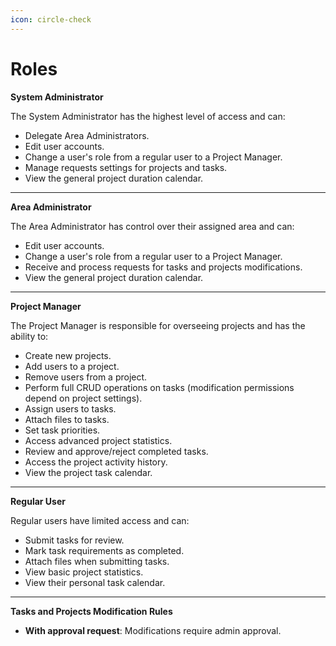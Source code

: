 ```yaml
---
icon: circle-check
---
```


# Roles

**System Administrator**

The System Administrator has the highest level of access and can:

* Delegate Area Administrators.
* Edit user accounts.
* Change a user's role from a regular user to a Project Manager.
* Manage requests settings for projects and tasks.
* View the general project duration calendar.

***

**Area Administrator**

The Area Administrator has control over their assigned area and can:

* Edit user accounts.
* Change a user's role from a regular user to a Project Manager.
* Receive and process requests for tasks and projects modifications.
* View the general project duration calendar.

***

**Project Manager**

The Project Manager is responsible for overseeing projects and has the ability to:

* Create new projects.
* Add users to a project.
* Remove users from a project.
* Perform full CRUD operations on tasks (modification permissions depend on project settings).
* Assign users to tasks.
* Attach files to tasks.
* Set task priorities.
* Access advanced project statistics.
* Review and approve/reject completed tasks.
* Access the project activity history.
* View the project task calendar.

***

**Regular User**

Regular users have limited access and can:

* Submit tasks for review.
* Mark task requirements as completed.
* Attach files when submitting tasks.
* View basic project statistics.
* View their personal task calendar.

***

**Tasks and Projects Modification Rules**

* **With approval request**: Modifications require admin approval.


